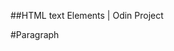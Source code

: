 ##HTML text Elements | Odin Project

#Paragraph 
<!-- untuk membuat sebuah paragph kita menggunakan tag <p> </p>.
silahkan coba contoh berikut di dalam kode editormu.
<html>
  <head>
  </head>
  <body>
    <p>Lorem ipsum dolor sit amet, consectetur adipiscing elit, sed do eiusmod tempor
  incididunt ut labore et dolore magna aliqua.</p>

    <p>Ut enim ad minim veniam, quis nostrud exercitation ullamco laboris
  nisi ut aliquip ex ea commodo consequat.</p>
  </body>   
 </html>

#Heading
<!-- heading memungkinkan element muncul lebih besar dan tebal dari pada text biasa.
silahkan coba contoh berikut di dalam kode editormu.
<html>
  <head>
  </head>
  <body>
    <h1>This is a heading 1</h1>
    <h2>This is a heading 2</h2>
    <h3>This is a heading 3</h3>
    <h4>This is a heading 4</h4>
    <h5>This is a heading 5</h5>
    <h6>This is a heading 6</h6>
  </body>
 </html>

#Strong Element
<strong> element membuat sebuah text menjadi tebal. ini juga termasuk tanda semantic text dan penting.

silahkan coba contoh berikut di dalam kode editormu.
<html>
  <head>
  </head>
  <body>
    <p>Lorem ipsum <strong>dolor sit</strong> amet, consectetur adipiscing elit.</p>
  </body>
</html>

